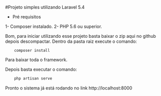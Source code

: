 #Projeto simples utilizando Laravel 5.4

* Pré requisitos

1- Composer instalado.
2- PHP 5.6 ou superior.


Bom, para iniciar utilizando esse projeto basta baixar o zip aqui no github depois descompactar.
Dentro da pasta raiz execute o comando:

~~~composer
	composer install
~~~

Para baixar toda o framework.

Depois basta executar o comando:

~~~php
	php artisan serve 
~~~

Pronto o sistema já está rodando no link http://localhost:8000